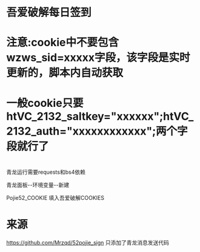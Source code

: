 # 吾爱破解每日签到

# 注意:cookie中不要包含wzws_sid=xxxxx字段，该字段是实时更新的，脚本内自动获取

# 一般cookie只要htVC_2132_saltkey="xxxxxx";htVC_2132_auth="xxxxxxxxxxxx";两个字段就行了

# 

青龙运行需要requests和bs4依赖

青龙面板--环境变量--新建

Pojie52_COOKIE 填入吾爱破解COOKIES


# 来源
https://github.com/Mrzqd/52pojie_sign  只添加了青龙消息发送代码
